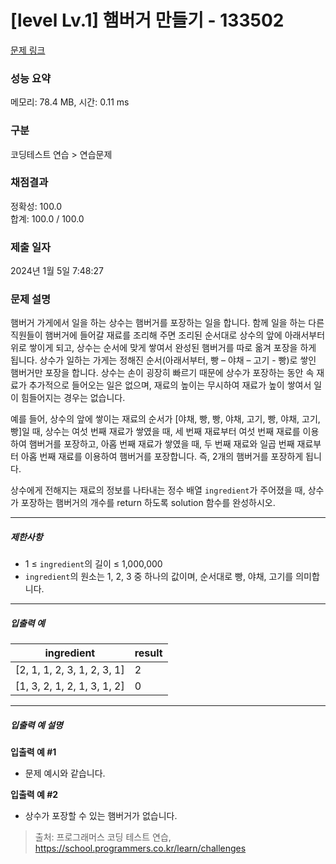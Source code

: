 # [level Lv.1] 햄버거 만들기 - 133502 

[문제 링크](https://school.programmers.co.kr/learn/courses/30/lessons/133502) 

### 성능 요약

메모리: 78.4 MB, 시간: 0.11 ms

### 구분

코딩테스트 연습 > 연습문제

### 채점결과

정확성: 100.0<br/>합계: 100.0 / 100.0

### 제출 일자

2024년 1월 5일 7:48:27

### 문제 설명

<p>햄버거 가게에서 일을 하는 상수는 햄버거를 포장하는 일을 합니다. 함께 일을 하는 다른 직원들이 햄버거에 들어갈  재료를 조리해 주면 조리된 순서대로 상수의 앞에 아래서부터 위로 쌓이게 되고, 상수는 순서에 맞게 쌓여서 완성된 햄버거를 따로 옮겨 포장을 하게 됩니다. 상수가 일하는 가게는 정해진 순서(아래서부터, 빵 – 야채 – 고기 - 빵)로 쌓인 햄버거만 포장을 합니다. 상수는 손이 굉장히 빠르기 때문에 상수가 포장하는 동안 속 재료가 추가적으로 들어오는 일은 없으며,  재료의 높이는 무시하여  재료가 높이 쌓여서 일이 힘들어지는 경우는 없습니다.</p>

<p>예를 들어, 상수의 앞에 쌓이는 재료의 순서가 [야채, 빵, 빵, 야채, 고기, 빵, 야채, 고기, 빵]일 때, 상수는 여섯 번째 재료가 쌓였을 때, 세 번째 재료부터 여섯 번째 재료를 이용하여 햄버거를 포장하고, 아홉 번째 재료가 쌓였을 때, 두 번째 재료와 일곱 번째 재료부터 아홉 번째 재료를 이용하여 햄버거를 포장합니다. 즉, 2개의 햄버거를 포장하게 됩니다.</p>

<p>상수에게 전해지는 재료의 정보를 나타내는 정수 배열 <code>ingredient</code>가 주어졌을 때, 상수가 포장하는 햄버거의 개수를 return 하도록 solution 함수를 완성하시오.</p>

<hr>

<h5>제한사항</h5>

<ul>
<li>1 ≤ <code>ingredient</code>의 길이 ≤ 1,000,000</li>
<li><code>ingredient</code>의 원소는 1, 2, 3 중 하나의 값이며, 순서대로 빵, 야채, 고기를 의미합니다.</li>
</ul>

<hr>

<h5>입출력 예</h5>
<table class="table">
        <thead><tr>
<th>ingredient</th>
<th>result</th>
</tr>
</thead>
        <tbody><tr>
<td>[2, 1, 1, 2, 3, 1, 2, 3, 1]</td>
<td>2</td>
</tr>
<tr>
<td>[1, 3, 2, 1, 2, 1, 3, 1, 2]</td>
<td>0</td>
</tr>
</tbody>
      </table>
<hr>

<h5>입출력 예 설명</h5>

<p><strong>입출력 예 #1</strong></p>

<ul>
<li>문제 예시와 같습니다.</li>
</ul>

<p><strong>입출력 예 #2</strong></p>

<ul>
<li>상수가 포장할 수 있는 햄버거가 없습니다.</li>
</ul>


> 출처: 프로그래머스 코딩 테스트 연습, https://school.programmers.co.kr/learn/challenges